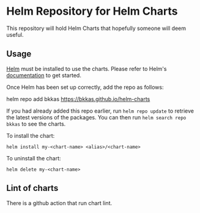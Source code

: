 # Helm Repository for Helm Charts

This repository will hold Helm Charts that hopefully someone will deem useful. 

## Usage

[Helm](https://helm.sh) must be installed to use the charts.  Please refer to
Helm's [documentation](https://helm.sh/docs) to get started.

Once Helm has been set up correctly, add the repo as follows:

  helm repo add bkkas https://bkkas.github.io/helm-charts

If you had already added this repo earlier, run `helm repo update` to retrieve
the latest versions of the packages.  You can then run `helm search repo
bkkas` to see the charts.

To install the <chart-name> chart:

    helm install my-<chart-name> <alias>/<chart-name>

To uninstall the chart:

    helm delete my-<chart-name>

## Lint of charts

There is a github action that run chart lint.
